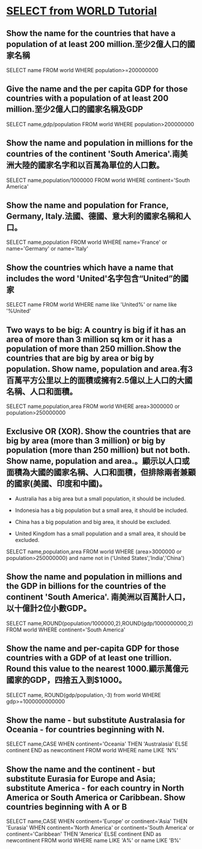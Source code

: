 # [SELECT from WORLD Tutorial](https://sqlzoo.net/wiki/SELECT_from_WORLD_Tutorial/zh)

## Show the name for the countries that have a population of at least 200 million.至少2億人口的國家名稱

SELECT name FROM world 
WHERE population>=200000000

## Give the name and the per capita GDP for those countries with a population of at least 200 million.至少2億人口的國家名稱及GDP

SELECT name,gdp/population FROM world
WHERE population>200000000

## Show the name and population in millions for the countries of the continent 'South America'.南美洲大陸的國家名字和以百萬為單位的人口數。

SELECT name,population/1000000 FROM world
WHERE continent='South America'

## Show the name and population for France, Germany, Italy.法國、德國、意大利的國家名稱和人口。

SELECT name,population FROM world
WHERE name='France' or name='Germany' or name='Italy'

## Show the countries which have a name that includes the word 'United'名字包含“United”的國家

SELECT name FROM world
WHERE name like 'United%' or name like '%United'

## Two ways to be big: A country is big if it has an area of more than 3 million sq km or it has a population of more than 250 million.Show the countries that are big by area or big by population. Show name, population and area.有3百萬平方公里以上的面積或擁有2.5億以上人口的大國名稱、人口和面積。

SELECT name,population,area FROM world
WHERE area>3000000 or population>250000000

## Exclusive OR (XOR). Show the countries that are big by area (more than 3 million) or big by population (more than 250 million) but not both. Show name, population and area.。顯示以人口或面積為大國的國家名稱、人口和面積，但排除兩者兼顧的國家(美國、印度和中國)。

* Australia has a big area but a small population, it should be included.

* Indonesia has a big population but a small area, it should be included.

* China has a big population and big area, it should be excluded.

* United Kingdom has a small population and a small area, it should be excluded.

SELECT name,population,area FROM world
WHERE (area>3000000 or population>250000000) and name not in ('United States','India','China')

## Show the name and population in millions and the GDP in billions for the countries of the continent 'South America'. 南美洲以百萬計人口，以十億計2位小數GDP。

SELECT name,ROUND(population/1000000,2),ROUND(gdp/1000000000,2) FROM world
WHERE continent='South America'

## Show the name and per-capita GDP for those countries with a GDP of at least one trillion. Round this value to the nearest 1000.顯示萬億元國家的GDP，四捨五入到$1000。

SELECT name, ROUND(gdp/population,-3) from world
WHERE gdp>=1000000000000

## Show the name - but substitute Australasia for Oceania - for countries beginning with N.

SELECT name,CASE WHEN continent='Oceania' THEN 'Australasia'
     ELSE continent END as newcontinent
FROM world
WHERE name LIKE 'N%'

## Show the name and the continent - but substitute Eurasia for Europe and Asia; substitute America - for each country in North America or South America or Caribbean. Show countries beginning with A or B

SELECT name,CASE WHEN continent='Europe' or continent='Asia' THEN 'Eurasia'
WHEN continent='North America' or continent='South America' or continent='Caribbean' THEN 'America'
     ELSE continent END as newcontinent
FROM world
WHERE name LIKE 'A%' or name LIKE 'B%'

